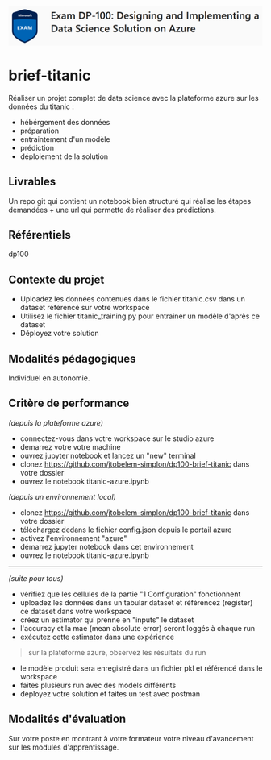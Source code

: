 ![dp100 image](img/dp100.png)

# brief-titanic

Réaliser un projet complet de data science avec la plateforme azure sur les données du titanic :
- hébérgement des données
- préparation
- entraintement d'un modèle
- prédiction
- déploiement de la solution 

## Livrables

Un repo git qui contient un notebook bien structuré qui réalise les étapes demandées + une url qui permette de réaliser des prédictions.

## Référentiels

dp100

## Contexte du projet

- Uploadez les données contenues dans le fichier titanic.csv dans un dataset référencé sur votre workspace
- Utilisez le fichier titanic_training.py pour entrainer un modèle d'après ce dataset
- Déployez votre solution 


## Modalités pédagogiques

Individuel en autonomie.

## Critère de performance

*(depuis la plateforme azure)*
- connectez-vous dans votre workspace sur le studio azure
- demarrez votre votre machine
- ouvrez jupyter notebook et lancez un "new" terminal
- clonez https://github.com/jtobelem-simplon/dp100-brief-titanic dans votre dossier
- ouvrez le notebook titanic-azure.ipynb

*(depuis un environnement local)*
- clonez https://github.com/jtobelem-simplon/dp100-brief-titanic dans votre dossier
- téléchargez dedans le fichier config.json depuis le portail azure
- activez l'environnement "azure"
- démarrez jupyter notebook dans cet environnement
- ouvrez le notebook titanic-azure.ipynb

---

*(suite pour tous)*
- vérifiez que les cellules de la partie "1 Configuration" fonctionnent
- uploadez les données dans un tabular dataset et référencez (register) ce dataset dans votre workspace
- créez un estimator qui prenne en "inputs" le dataset
- l'accuracy et la mae (mean absolute error) seront loggés à chaque run
- exécutez cette estimator dans une expérience

> sur la plateforme azure, observez les résultats du run

- le modèle produit sera enregistré dans un fichier pkl et référencé dans le workspace
- faites plusieurs run avec des models différents
- déployez votre solution et faites un test avec postman


## Modalités d'évaluation

Sur votre poste en montrant à votre formateur votre niveau d'avancement sur les modules d'apprentissage.
